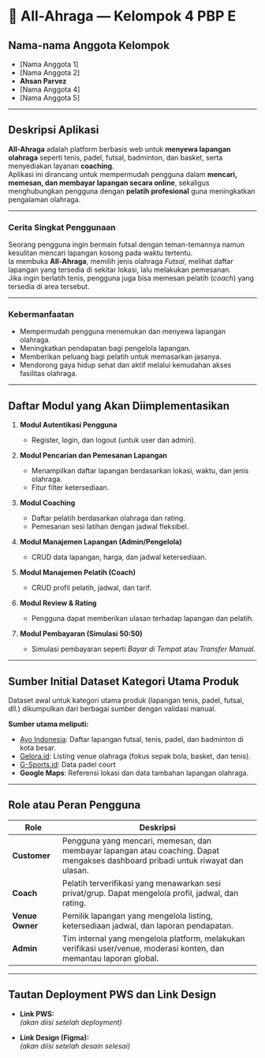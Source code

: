 # 🏀 All-Ahraga — Kelompok 4 PBP E

## Nama-nama Anggota Kelompok
- [Nama Anggota 1]  
- [Nama Anggota 2]  
- **Ahsan Parvez**  
- [Nama Anggota 4]  
- [Nama Anggota 5]

---

## Deskripsi Aplikasi

**All-Ahraga** adalah platform berbasis web untuk **menyewa lapangan olahraga** seperti tenis, padel, futsal, badminton, dan basket, serta menyediakan layanan **coaching**.  
Aplikasi ini dirancang untuk mempermudah pengguna dalam **mencari, memesan, dan membayar lapangan secara online**, sekaligus menghubungkan pengguna dengan **pelatih profesional** guna meningkatkan pengalaman olahraga.

---

### Cerita Singkat Penggunaan

Seorang pengguna ingin bermain futsal dengan teman-temannya namun kesulitan mencari lapangan kosong pada waktu tertentu.  
Ia membuka **All-Ahraga**, memilih jenis olahraga *Futsal*, melihat daftar lapangan yang tersedia di sekitar lokasi, lalu melakukan pemesanan.  
Jika ingin berlatih tenis, pengguna juga bisa memesan pelatih (*coach*) yang tersedia di area tersebut.

---

### Kebermanfaatan
- Mempermudah pengguna menemukan dan menyewa lapangan olahraga.  
- Meningkatkan pendapatan bagi pengelola lapangan.  
- Memberikan peluang bagi pelatih untuk memasarkan jasanya.  
- Mendorong gaya hidup sehat dan aktif melalui kemudahan akses fasilitas olahraga.

---

## Daftar Modul yang Akan Diimplementasikan

1. **Modul Autentikasi Pengguna**  
   - Register, login, dan logout (untuk user dan admin).

2. **Modul Pencarian dan Pemesanan Lapangan**  
   - Menampilkan daftar lapangan berdasarkan lokasi, waktu, dan jenis olahraga.  
   - Fitur filter ketersediaan.

3. **Modul Coaching**  
   - Daftar pelatih berdasarkan olahraga dan rating.  
   - Pemesanan sesi latihan dengan jadwal fleksibel.

4. **Modul Manajemen Lapangan (Admin/Pengelola)**  
   - CRUD data lapangan, harga, dan jadwal ketersediaan.

5. **Modul Manajemen Pelatih (Coach)**  
   - CRUD profil pelatih, jadwal, dan tarif.

6. **Modul Review & Rating**  
   - Pengguna dapat memberikan ulasan terhadap lapangan dan pelatih.

7. **Modul Pembayaran (Simulasi 50:50)**  
   - Simulasi pembayaran seperti *Bayar di Tempat* atau *Transfer Manual*.

---

## Sumber Initial Dataset Kategori Utama Produk

Dataset awal untuk kategori utama produk (lapangan tenis, padel, futsal, dll.) dikumpulkan dari berbagai sumber dengan validasi manual.

**Sumber utama meliputi:**
- [Ayo Indonesia](https://ayo.co.id/venues): Daftar lapangan futsal, tenis, padel, dan badminton di kota besar.  
- [Gelora.id](https://gelora.id/venue): Listing venue olahraga (fokus sepak bola, basket, dan tenis).  
- [G-Sports.id](https://g-sports.id): Data padel court
- **Google Maps**: Referensi lokasi dan data tambahan lapangan olahraga.

---

## Role atau Peran Pengguna

| Role | Deskripsi |
|------|------------|
| **Customer** | Pengguna yang mencari, memesan, dan membayar lapangan atau coaching. Dapat mengakses dashboard pribadi untuk riwayat dan ulasan. |
| **Coach** | Pelatih terverifikasi yang menawarkan sesi privat/grup. Dapat mengelola profil, jadwal, dan rating. |
| **Venue Owner** | Pemilik lapangan yang mengelola listing, ketersediaan jadwal, dan laporan pendapatan. |
| **Admin** | Tim internal yang mengelola platform, melakukan verifikasi user/venue, moderasi konten, dan memantau laporan global. |

---

## Tautan Deployment PWS dan Link Design
- **Link PWS:**  
  *(akan diisi setelah deployment)*  

- **Link Design (Figma):**  
  *(akan diisi setelah desain selesai)*
